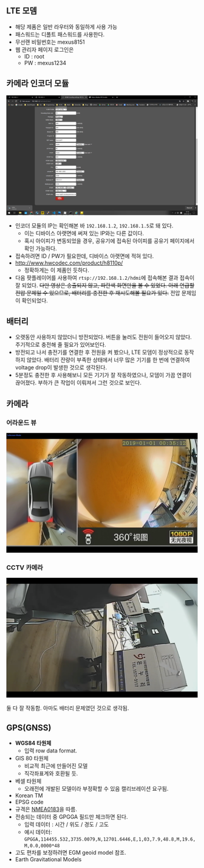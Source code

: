 ## LTE 모뎀

- 해당 제품은 일반 라우터와 동일하게 사용 가능
- 패스워드는 디폴트 패스워드를 사용한다.
- 무선랜 비밀번호는 mexus8151
- 웹 관리자 페이지 로그인은
  - ID : root
  - PW : mexus1234

## 카메라 인코더 모듈

![image-20200813101846613](image-20200813101846613.png)

- 인코더 모듈의 IP는 확인해본 바 `192.168.1.2`, `192.168.1.5`로 돼 있다.
  - 이는 디바이스 아랫면에 써져 있는 IP와는 다른 값이다.
  - 혹시 아이피가 변동되었을 경우, 공유기에 접속된 아이피를 공유기 페이지에서 확인 가능하다.
- 접속하려면 ID / PW가 필요한데, 디바이스 아랫면에 적혀 있다.
- http://www.hwcodec.com/product/h8110p/
  - 정확하게는 이 제품인 듯하다.
- 다음 팟플레이어를 사용하여 `rtsp://192.168.1.2/hdmi`에 접속해본 결과 접속이 잘 되었다. ~~다만 영상은 송출되지 않고, 파란색 화면만을 볼 수 있었다. 아래 언급할 전압 문제일 수 있으므로, 배터리를 충전한 후 재시도해볼 필요가 있다.~~ 전압 문제임이 확인되었다.

## 배터리

- 오랫동안 사용하지 않았더니 방전되었다. 버튼을 눌러도 전원이 들어오지 않았다. 주기적으로 충전해 줄 필요가 있어보인다.
- 방전되고 나서 충전기를 연결한 후 전원을 켜 봤으나, LTE 모뎀이 정상적으로 동작하지 않았다. 배터리 잔량이 부족한 상태에서 너무 많은 기기를 한 번에 연결하여 voltage drop이 발생한 것으로 생각된다.
- 5분정도 충전한 후 사용해보니 모든 기기가 잘 작동하였으나, 모뎀이 가끔 연결이 끊어졌다. 부하가 큰 작업이 이뤄져서 그런 것으로 보인다.

## 카메라

### 어라운드 뷰

![image-20200813143038055](image-20200813143038055.png)

### CCTV 카메라

![image-20200813143745510](image-20200813143745510.png)

둘 다 잘 작동함. 아마도 배터리 문제였던 것으로 생각됨.

## GPS(GNSS)

- **WGS84 타원체**
  - 입력 row data format.
- GIS 80 타원체
  - 비교적 최근에 만들어진 모델
  - 직각좌표계와 호환될 듯.
- 베셀 타원체
  - 오래전에 개발된 모델이라 부정확할 수 있음 캘리브레이션 요구됨.
- Korean TM 
- EPSG code
- 규격은 [NMEA0183](https://en.wikipedia.org/wiki/NMEA_0183)을 따름.
- 전송되는 데이터 중 GPGGA 필드만 체크하면 된다.
  - 입력 데이터 : 시간 / 위도 / 경도 / 고도
  - 예시 데이터: `GPGGA,114455.532,3735.0079,N,12701.6446,E,1,03,7.9,48.8,M,19.6,M,0.0,0000*48`
- 고도 편차를 보정하려면 EGM geoid model 참조.
- Earth Gravitational Models

